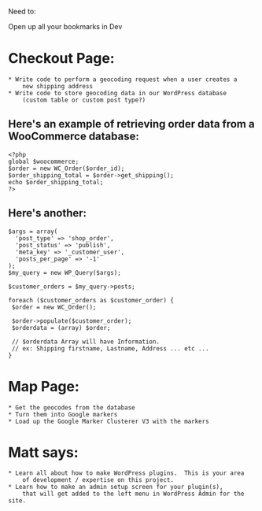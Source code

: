 Need to:

  Open up all your bookmarks in Dev

# Checkout Page:

    * Write code to perform a geocoding request when a user creates a 
        new shipping address
    * Write code to store geocoding data in our WordPress database 
        (custom table or custom post type?)

## Here's an example of retrieving order data from a WooCommerce database:

    <?php 
    global $woocommerce;
    $order = new WC_Order($order_id);
    $order_shipping_total = $order->get_shipping();
    echo $order_shipping_total;
    ?>

## Here's another:

    $args = array(
      'post_type' => 'shop_order',
      'post_status' => 'publish',
      'meta_key' => '_customer_user',
      'posts_per_page' => '-1'
    );
    $my_query = new WP_Query($args);

    $customer_orders = $my_query->posts;

    foreach ($customer_orders as $customer_order) {
     $order = new WC_Order();

     $order->populate($customer_order);
     $orderdata = (array) $order;

     // $orderdata Array will have Information. 
     // ex: Shipping firstname, Lastname, Address ... etc ...
    }

# Map Page:

    * Get the geocodes from the database
    * Turn them into Google markers
    * Load up the Google Marker Clusterer V3 with the markers

# Matt says: 

    * Learn all about how to make WordPress plugins.  This is your area 
        of development / expertise on this project.
    * Learn how to make an admin setup screen for your plugin(s), 
        that will get added to the left menu in WordPress Admin for the site.